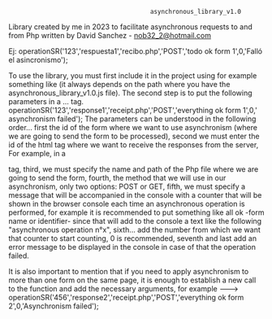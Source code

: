                                           asynchronous_library_v1.0
Library created by me in 2023 to facilitate asynchronous requests to and from Php written by David Sanchez - nob32_2@hotmail.com


Ej:  operationSR('123','respuesta1','recibo.php','POST','todo ok form 1',0,'Falló el asincronismo');

To use the library, you must first include it in the project using for example something like <script src="asinchronous_library_v1.0.js"></script> (it always depends on the path where you have the asynchronous_library_v1.0.js file).
The second step is to put the following parameters in a <script></script>... tag.
operationSR('123','response1','receipt.php','POST','everything ok form 1',0,' asynchronism failed');
The parameters can be understood in the following order... first the id of the form where we want to use asynchronism (where we are going to send the form to be processed), second we must enter the id of the html tag where we want to receive the responses from the server, For example, in a <p></p> tag, third, we must specify the name and path of the Php file where we are going to send the form, fourth, the method that we will use in our asynchronism, only two options: POST or GET, fifth, we must specify a message that will be accompanied in the console with a counter that will be shown in the browser console each time an asynchronous operation is performed, for example it is recommended to put something like all ok -form name or identifier- since that will add to the console a text like the following "asynchronous operation n°x", sixth... add the number from which we want that counter to start counting, 0 is recommended, seventh and last add an error message to be displayed in the console in case of that the operation failed.

It is also important to mention that if you need to apply asynchronism to more than one form on the same page, it is enough to establish a new call to the function and add the necessary arguments, for example ---> operationSR('456','response2','receipt.php','POST','everything ok form 2',0,'Asynchronism failed');
